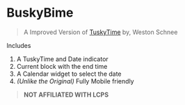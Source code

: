 # BuskyBime

> A Improved Version of [TuskyTime](https://tuskytime.org) by, Weston Schnee

Includes 

1. A TuskyTime and Date indicator
2. Current block with the end time
3. A Calendar widget to select the date
4. *(Unlike the Original)* Fully Mobile friendly

> **NOT AFFILIATED WITH LCPS**
